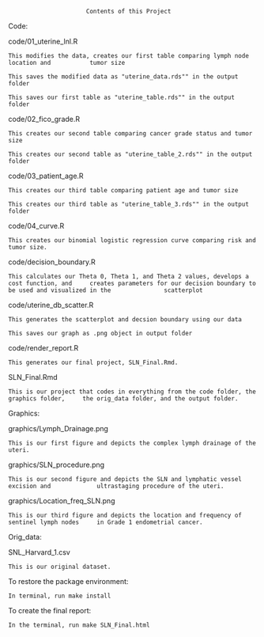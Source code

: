 
                          Contents of this Project

Code:

code/01_uterine_lnl.R

    This modifies the data, creates our first table comparing lymph node location and           tumor size  

    This saves the modified data as "uterine_data.rds"" in the output folder

    This saves our first table as "uterine_table.rds"" in the output folder 


code/02_fico_grade.R

    This creates our second table comparing cancer grade status and tumor size  

    This creates our second table as "uterine_table_2.rds"" in the output folder

code/03_patient_age.R

    This creates our third table comparing patient age and tumor size

    This creates our third table as "uterine_table_3.rds"" in the output folder
    
code/04_curve.R

    This creates our binomial logistic regression curve comparing risk and tumor size.

code/decision_boundary.R

    This calculates our Theta 0, Theta 1, and Theta 2 values, develops a cost function, and     creates parameters for our decision boundary to be used and visualized in the               scatterplot

code/uterine_db_scatter.R

    This generates the scatterplot and decsion boundary using our data 
    
    This saves our graph as .png object in output folder
    

code/render_report.R

    This generates our final project, SLN_Final.Rmd.


SLN_Final.Rmd

    This is our project that codes in everything from the code folder, the graphics folder,     the orig_data folder, and the output folder.


Graphics:


graphics/Lymph_Drainage.png

    This is our first figure and depicts the complex lymph drainage of the uteri.
    

graphics/SLN_procedure.png

    This is our second figure and depicts the SLN and lymphatic vessel excision and             ultrastaging procedure of the uteri.

graphics/Location_freq_SLN.png

    This is our third figure and depicts the location and frequency of sentinel lymph nodes     in Grade 1 endometrial cancer.
    
    
    
Orig_data:


SNL_Harvard_1.csv


    This is our original dataset.

    

To restore the package environment:

    In terminal, run make install 

To create the final report:

    In the terminal, run make SLN_Final.html 
